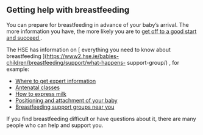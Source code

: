 ##  Getting help with breastfeeding

You can prepare for breastfeeding in advance of your baby’s arrival. The more
information you have, the more likely you are to [ get off to a good start and
succeed ](https://www2.hse.ie/babies-children/breastfeeding/a-good-start/) .

The HSE has information on [ everything you need to know about breastfeeding
](https://www2.hse.ie/babies-children/breastfeeding/support/what-happens-
support-group/) , for example:

  * [ Where to get expert information ](https://www2.hse.ie/services/ask-our-breastfeeding-expert/)
  * [ Antenatal classes ](https://www2.hse.ie/pregnancy-birth/pregnancy-care/antenatal-classes/)
  * [ How to express milk ](https://www2.hse.ie/babies-children/breastfeeding/expressing-pumping/)
  * [ Positioning and attachment of your baby ](https://www2.hse.ie/babies-children/breastfeeding/a-good-start/positioning-and-attachment/)
  * [ Breastfeeding support groups near you ](https://www2.hse.ie/babies-children/breastfeeding/support/)

If you find breastfeeding difficult or have questions about it, there are many
people who can help and support you.
